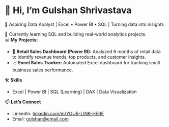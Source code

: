 # 👋 Hi, I’m Gulshan Shrivastava

🎯 Aspiring Data Analyst | Excel • Power BI • SQL | Turning data into insights

🌱 Currently learning SQL and building real-world analytics projects.  
📊 **My Projects:**
- 🛒 **Retail Sales Dashboard (Power BI):** Analyzed 6 months of retail data to identify revenue trends, top products, and customer insights.
- 📈 **Excel Sales Tracker:** Automated Excel dashboard for tracking small business sales performance.

🛠 **Skills**
- Excel | Power BI | SQL (Learning) | DAX | Data Visualization

📫 **Let’s Connect**
- LinkedIn: [linkedin.com/in/YOUR-LINK-HERE](#)
- Email: gulshan@email.com
  
